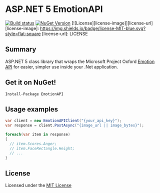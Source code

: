 # ASP.NET 5 EmotionAPI
[![Build status](https://img.shields.io/appveyor/ci/felsig/emotion-api/master.svg?style=flat-square)](https://ci.appveyor.com/project/Felsig/emotion-api/branch/master)
[![NuGet Version](http://img.shields.io/nuget/v/EmotionAPI.svg?style=flat-square)](https://www.nuget.org/packages/EmotionAPI/)
[![License][license-image]][license-url]
[license-image]: https://img.shields.io/badge/license-MIT-blue.svg?style=flat-square
[license-url]: LICENSE

## Summary
ASP.NET 5 class library that wraps the Microsoft Project Oxford [Emotion API](https://www.projectoxford.ai/doc/Emotion/overview) for easier, simpler use inside your .Net application.

## Get it on NuGet!
    Install-Package EmotionAPI

## Usage examples
```c#
var client = new EmotionAPIClient("{your_api_key}");
var response = client.PostAsync("{image_url || image_bytes}");

foreach(var item in response)
{
  // item.Scores.Anger;
  // item.FaceRectangle.Height;
  // ...
}
```
## License

Licensed under the [MIT License](https://github.com/Felsig/Emotion-API/blob/master/LICENSE)
